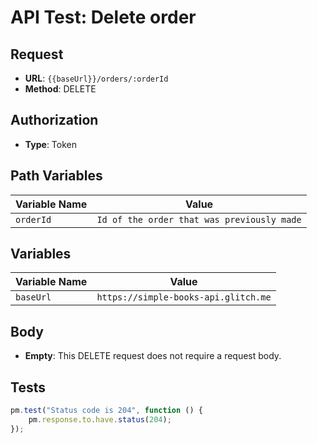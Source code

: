 # API Test: Delete order

## Request

- **URL**: `{{baseUrl}}/orders/:orderId`
- **Method**: DELETE

## Authorization

- **Type**: Token

## Path Variables

| Variable Name | Value                           |
|---------------|---------------------------------|
| `orderId`     | `Id of the order that was previously made` |

## Variables

| Variable Name | Value                       |
|---------------|-----------------------------|
| `baseUrl`     | `https://simple-books-api.glitch.me`   |

## Body

- **Empty**: This DELETE request does not require a request body.

## Tests

```javascript
pm.test("Status code is 204", function () {
    pm.response.to.have.status(204);
});
